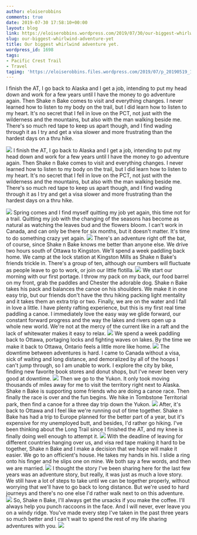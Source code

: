 ```yaml
---
author: eloiserobbins
comments: true
date: 2019-07-30 17:58:10+00:00
layout: blog
link: https://eloiserobbins.wordpress.com/2019/07/30/our-biggest-whirlwind-adventure-yet/
slug: our-biggest-whirlwind-adventure-yet
title: Our biggest whirlwind adventure yet.
wordpress_id: 1698
tags:
- Pacific Crest Trail
- Travel
tagimg: 'https://eloiserobbins.files.wordpress.com/2019/07/p_20190519_101626_vhdr_auto_hp8172422141467015326.jpg'
---
```


I finish the AT, I go back to Alaska and I get a job, intending to put my head down and work for a few years until I have the money to go adventure again. Then Shake n Bake comes to visit and everything changes. I never learned how to listen to my body on the trail, but I did learn how to listen to my heart. It's no secret that I fell in love on the PCT, not just with the wilderness and the mountains, but also with the man walking beside me. There's so much red tape to keep us apart though, and I find wading through it as I try and get a visa slower and more frustrating than the hardest days on a thru hike.


[![](https://eloiserobbins.files.wordpress.com/2019/07/p_20190519_101626_vhdr_auto_hp8172422141467015326.jpg)](https://eloiserobbins.files.wordpress.com/2019/07/p_20190519_101626_vhdr_auto_hp8172422141467015326.jpg)
I finish the AT, I go back to Alaska and I get a job, intending to put my head down and work for a few years until I have the money to go adventure again. Then Shake n Bake comes to visit and everything changes. I never learned how to listen to my body on the trail, but I did learn how to listen to my heart. It's no secret that I fell in love on the PCT, not just with the wilderness and the mountains, but also with the man walking beside me. There's so much red tape to keep us apart though, and I find wading through it as I try and get a visa slower and more frustrating than the hardest days on a thru hike.

![](https://eloiserobbins.files.wordpress.com/2019/07/p_20190608_1149046939143801111227793.jpg)
Spring comes and I find myself quitting my job yet again, this time not for a trail. Quitting my job with the changing of the seasons has become as natural as watching the leaves bud and the flowers bloom. I can't work in Canada, and can only be there for six months, but it doesn't matter. It's time to do something crazy yet again.
![](https://eloiserobbins.files.wordpress.com/2019/07/img_20190628_193635_9343694066426874313071.jpg)
There's an adventure right off the bat, of course, since Shake n Bake knows me better than anyone else. We drive two hours south of Ottawa to Kingston. We'll spend a week paddling back home. We camp at the lock station at Kingston Mills as Shake n Bake's friends trickle in. There's a group of ten, although our numbers will fluctuate as people leave to go to work, or join our little flotilla.
![](https://eloiserobbins.files.wordpress.com/2019/07/p_20190701_192338_vhdr_on_hp5783595529529346574.jpg)
We start our morning with our first portage. I throw my pack on my back, our food barrel on my front, grab the paddles and Chester the adorable dog. Shake n Bake takes his pack and balances the canoe on his shoulders. We make it in one easy trip, but our friends don't have the thru hiking packing light mentality and it takes them an extra trip or two. Finally, we are on the water and I fall in love a little. I have plenty rafting experience, but this is my first real time paddling a canoe. I immediately love the easy way we glide forward, our constant forward progress and the way the lakes and rivers open up a whole new world. We're not at the mercy of the current like in a raft and the lack of whitewater makes it easy to relax.
![](https://eloiserobbins.files.wordpress.com/2019/07/p_20190701_213038_vhdr_auto_hp3187187601172535710.jpg)
We spend a week paddling back to Ottawa, portaging locks and fighting waves on lakes. By the time we make it back to Ottawa, Ontario feels a little more like home.
![](https://eloiserobbins.files.wordpress.com/2019/07/p_20190702_073312_vhdr_auto_hp3284020602128639180.jpg)
The downtime between adventures is hard. I came to Canada without a visa, sick of waiting and long distance, and demoralized by all of the hoops I can't jump through, so I am unable to work. I explore the city by bike, finding new favorite book stores and donut shops, but I've never been very good at downtime.
![](https://eloiserobbins.files.wordpress.com/2019/07/p_20190702_090632_vhdr_auto_hp323135119628279912.jpg)
Then we go to the Yukon. It only took moving thousands of miles away for me to visit the territory right next to Alaska. Shake n Bake is supporting some friends who are doing a canoe race. Then finally the race is over and the fun begins. We hike in Tombstone Territorial park, then find a canoe for a three day trip down the Yukon.
![](https://eloiserobbins.files.wordpress.com/2019/07/p_20190703_102140_vhdr_auto_hp829705552782832303.jpg)
After, it's back to Ottawa and I feel like we're running out of time together. Shake n Bake has had a trip to Europe planned for the better part of a year, but it's expensive for my unemployed butt, and besides, I'd rather go hiking. I've been thinking about the Long Trail since I finished the AT, and my knee is finally doing well enough to attempt it.
![](https://eloiserobbins.files.wordpress.com/2019/07/p_20190703_112555_vhdr_auto_hp4473752051387964883.jpg)
With the deadline of leaving for different countries hanging over us, and visa red tape making it hard to be together, Shake n Bake and I make a decision that we hope will make it easier. We go to an officient's house. He takes my hands in his. I slide a ring onto his finger and he slips one on mine. We both say a few words, and then we are married.
![](https://eloiserobbins.files.wordpress.com/2019/07/mvimg_20190725_1324342855624555819893589.jpg)
I thought the story I've been sharing here for the last few years was an adventure story, but really, it was just as much a love story. We still have a lot of steps to take until we can be together properly, without worrying that we'll have to go back to long distance. But we're used to hard journeys and there's no one else I'd rather walk next to on this adventure.
![](https://eloiserobbins.files.wordpress.com/2019/07/mvimg_20190725_1319587460073944077085608.jpg)
So, Shake n Bake, I'll always get the ursacks if you make the coffee. I'll always help you punch raccoons in the face. And I will never, ever leave you on a windy ridge. You've made every step I've taken in the past three years so much better and I can't wait to spend the rest of my life sharing adventures with you.
![](https://eloiserobbins.files.wordpress.com/2019/07/982b0d6f-1413-4248-8842-c511cc4791146902109378107997070.jpg)
